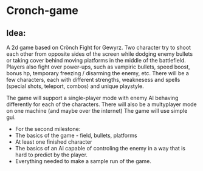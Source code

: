 Cronch-game
===========

Idea:
-----

A 2d game based on Crönch Fight for Gewyrz.
Two character try to shoot each other from opposite sides of the screen while dodging enemy bullets or taking cover behind moving platforms in the middle of the battlefield. Players also fight over power-ups, such as vampiric bullets, speed boost, bonus hp, temporary freezing / disarming the enemy, etc. There will be a few characters, each with different strengths, weaknesess and spells (special shots, teleport, combos) and unique playstyle.

The game will support a single-player mode with enemy AI behaving differently for each of the characters. There will also be a multyplayer mode on one machine (and maybe over the internet)
The game will use simple gui.

- For the second milestone:
 - The basics of the game - field, bullets, platforms
 - At least one finished character
 - The basics of an AI capable of controling the enemy in a way that is hard to predict by the player.
 - Everything needed to make a sample run of the game.
